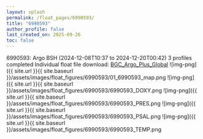 ```yaml
---
layout: splash
permalink: /float_pages/6990593/
title: "6990593"
author_profile: false
last_created_on: 2025-09-26
toc: false
---
```

 
6990593: Argo BSH (2024-12-08T10:37 to 2024-12-20T00:42)
3 profiles completed
Individual float file download: [BGC_Argo_Plus_Global](https://ftp.soest.hawaii.edu/bgc_argo_plus/Individual_Floats/outliers_removed/6990593_Sprof_processed.nc)
![img-png]({{ site.url }}{{ site.baseurl }}/assets/images/float_figures/6990593/01_6990593_map.png
![img-png]({{ site.url }}{{ site.baseurl }}/assets/images/float_figures/6990593/6990593_DOXY.png
![img-png]({{ site.url }}{{ site.baseurl }}/assets/images/float_figures/6990593/6990593_PRES.png
![img-png]({{ site.url }}{{ site.baseurl }}/assets/images/float_figures/6990593/6990593_PSAL.png
![img-png]({{ site.url }}{{ site.baseurl }}/assets/images/float_figures/6990593/6990593_TEMP.png
